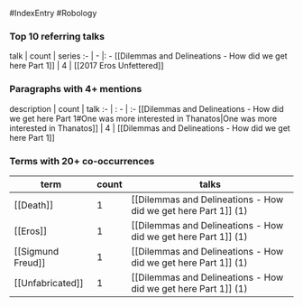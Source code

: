 #IndexEntry #Robology

### Top 10 referring talks
talk | count | series
:- | - |: -
[[Dilemmas and Delineations - How did we get here Part 1]] | 4 | [[2017 Eros Unfettered]]

### Paragraphs with 4+ mentions
description | count | talk
:- | : - | :-
[[Dilemmas and Delineations - How did we get here Part 1#One was more interested in Thanatos\|One was more interested in Thanatos]] | 4 | [[Dilemmas and Delineations - How did we get here Part 1]]

### Terms with 20+ co-occurrences
term | count | talks
-|-|-
[[Death]] | 1 | <span class="counts">[[Dilemmas and Delineations - How did we get here Part 1]] (1)</span> 
[[Eros]] | 1 | <span class="counts">[[Dilemmas and Delineations - How did we get here Part 1]] (1)</span> 
[[Sigmund Freud]] | 1 | <span class="counts">[[Dilemmas and Delineations - How did we get here Part 1]] (1)</span> 
[[Unfabricated]] | 1 | <span class="counts">[[Dilemmas and Delineations - How did we get here Part 1]] (1)</span> 

